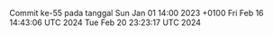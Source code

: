Commit ke-55 pada tanggal Sun Jan 01 14:00 2023 +0100
Fri Feb 16 14:43:06 UTC 2024
Tue Feb 20 23:23:17 UTC 2024
